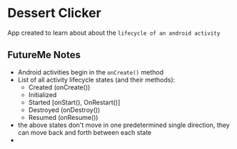 # Dessert Clicker

App created to learn about about the `lifecycle of an android activity`

## FutureMe Notes

- Android activities begin in the `onCreate()` method
- List of all activity lifecycle states (and their methods):
    - Created (onCreate())
    - Initialized
    - Started [onStart(), OnRestart()]
    - Destroyed (onDestroy())
    - Resumed (onResume())
- the above states don't move in one predetermined single direction, they can move back and forth between each state
- 